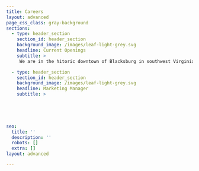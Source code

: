 ```yaml
---
title: Careers
layout: advanced
page_css_class: gray-background
sections:
  - type: header_section
    section_id: header_section
    background_image: /images/leaf-light-grey.svg
    headline: Current Openings
    subtitle: >
     We are in the hitoric downtown of Blacksburg in southwest Virginia.  It is rated among the best place to live, study and work in the country.  In the middle of the New River valley, it is between the Blue Ridge and the Alleghany mountains, and is surrounded by many national parks.  Outdoor activity are countless and year-round.  The town has a mix of urban and country living.  Joint our team.  We are looking for these positions:

  - type: header_section
    section_id: header_section
    background_image: /images/leaf-light-grey.svg
    headline: Marketing Manager
    subtitle: >


      
  

seo:
  title: ''
  description: ''
  robots: []
  extra: []
layout: advanced

---
```

